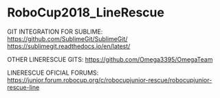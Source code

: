 # RoboCup2018_LineRescue

GIT INTEGRATION FOR SUBLIME:
https://github.com/SublimeGit/SublimeGit/
https://sublimegit.readthedocs.io/en/latest/

OTHER LINERESCUE GITS:
https://github.com/Omega3395/OmegaTeam

LINERESCUE OFICIAL FORUMS:
https://junior.forum.robocup.org/c/robocupjunior-rescue/robocupjunior-rescue-line

